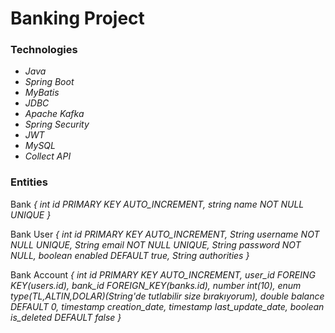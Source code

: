 # Banking Project
### Technologies
- _Java_
- _Spring Boot_
- _MyBatis_
- _JDBC_
- _Apache Kafka_
- _Spring Security_
- _JWT_
- _MySQL_
- _Collect API_

### Entities
Bank
_{
int id PRIMARY KEY AUTO_INCREMENT,
string name NOT NULL UNIQUE
}_

Bank User
_{
int id PRIMARY KEY AUTO_INCREMENT,
String username NOT NULL UNIQUE,
String email NOT NULL UNIQUE,
String password NOT NULL,
boolean enabled DEFAULT true,
String authorities
}_

Bank Account
_{
int id PRIMARY KEY AUTO_INCREMENT,
user_id FOREING KEY(users.id),
bank_id FOREIGN_KEY(banks.id),
number int(10),
enum type(TL,ALTIN,DOLAR)(String'de tutlabilir size bırakıyorum),
double balance DEFAULT 0,
timestamp creation_date,
timestamp last_update_date,
boolean is_deleted DEFAULT false
}_

